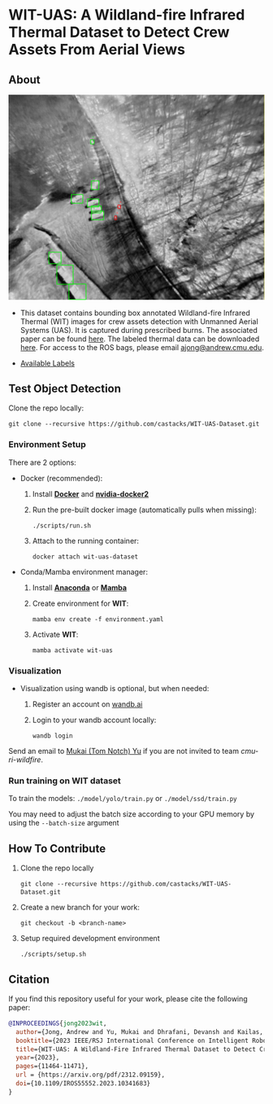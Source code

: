 # WIT-UAS: A Wildland-fire Infrared Thermal Dataset to Detect Crew Assets From Aerial Views

## About

![about](./figures/about.png)

- This dataset contains bounding box annotated Wildland-fire Infrared Thermal (WIT) images for crew assets detection with Unmanned Aerial Systems (UAS). It is captured during prescribed burns. The associated paper can be found [here](https://arxiv.org/pdf/2312.09159.pdf). The labeled thermal data can be downloaded [here](https://drive.google.com/file/d/13wUe6-g5nTDPgCYNLRAw8CXKID6JpRfF/view?usp=drive_link). For access to the ROS bags, please email ajong@andrew.cmu.edu.

- [Available Labels](./dataset.classes)

## Test Object Detection

Clone the repo locally:

```Shell
git clone --recursive https://github.com/castacks/WIT-UAS-Dataset.git
```

### Environment Setup

There are 2 options:

- Docker (recommended):

  1. Install [**Docker**](https://docs.docker.com/get-docker/) and [**nvidia-docker2**](https://docs.nvidia.com/datacenter/cloud-native/container-toolkit/install-guide.html#docker)

  1. Run the pre-built docker image (automatically pulls when missing):

     ```Shell
     ./scripts/run.sh
     ```

  1. Attach to the running container:

     ```Shell
     docker attach wit-uas-dataset
     ```

- Conda/Mamba environment manager:

  1. Install [**Anaconda**](https://docs.anaconda.com/anaconda/install/index.html) or [**Mamba**](https://mamba.readthedocs.io/en/latest/installation.html)

  1. Create environment for **WIT**:

     ```Shell
     mamba env create -f environment.yaml
     ```

  1. Activate **WIT**:

     ```Shell
     mamba activate wit-uas
     ```

### Visualization

- Visualization using wandb is optional, but when needed:

  1. Register an account on [wandb.ai](https://wandb.ai/site)

  1. Login to your wandb account locally:

     ```Shell
     wandb login
     ```

Send an email to [Mukai (Tom Notch) Yu](mailto:mukaiy@andrew.cmu.edu) if you are not invited to team *cmu-ri-wildfire*.

### Run training on WIT dataset

To train the models: `./model/yolo/train.py` or `./model/ssd/train.py`

You may need to adjust the batch size according to your GPU memory by using the `--batch-size` argument

## How To Contribute

1. Clone the repo locally

   ```Shell
   git clone --recursive https://github.com/castacks/WIT-UAS-Dataset.git
   ```

1. Create a new branch for your work:

   ```Shell
   git checkout -b <branch-name>
   ```

1. Setup required development environment

   ```Shell
   ./scripts/setup.sh
   ```

## Citation
If you find this repository useful for your work, please cite the following paper:

```bibtex
@INPROCEEDINGS{jong2023wit,
  author={Jong, Andrew and Yu, Mukai and Dhrafani, Devansh and Kailas, Siva and Moon, Brady and Sycara, Katia and Scherer, Sebastian},
  booktitle={2023 IEEE/RSJ International Conference on Intelligent Robots and Systems (IROS)}, 
  title={WIT-UAS: A Wildland-Fire Infrared Thermal Dataset to Detect Crew Assets from Aerial Views}, 
  year={2023},
  pages={11464-11471},
  url = {https://arxiv.org/pdf/2312.09159},
  doi={10.1109/IROS55552.2023.10341683}
}
```
